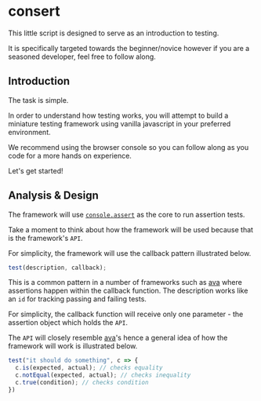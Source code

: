 # consert

This little script is designed to serve as an introduction to testing.

It is specifically targeted towards the beginner/novice however if you are a seasoned developer, feel free to follow along.

## Introduction

The task is simple.

In order to understand how testing works, you will attempt to build a miniature testing framework using vanilla javascript in your preferred environment.

We recommend using the browser console so you can follow along as you code for a more hands on experience.

Let's get started!

## Analysis & Design

The framework will use [`console.assert`](https://stackoverflow.com/a/17054137/8126654) as the core to run assertion tests.

Take a moment to think about how the framework will be used because that is the framework's `API`.

For simplicity, the framework will use the callback pattern illustrated below.
```js
test(description, callback);
```
This is a common pattern in a number of frameworks such as [ava]() where assertions happen within the callback function.
The description works like an `id` for tracking passing and failing tests.

For simplicity, the callback function will receive only one parameter - the assertion object which holds the `API`.

The `API` will closely resemble [ava]()'s hence a general idea of how the framework will work is illustrated below.

```js
test("it should do something", c => {
  c.is(expected, actual); // checks equality
  c.notEqual(expected, actual); // checks inequality
  c.true(condition); // checks condition
})
```
